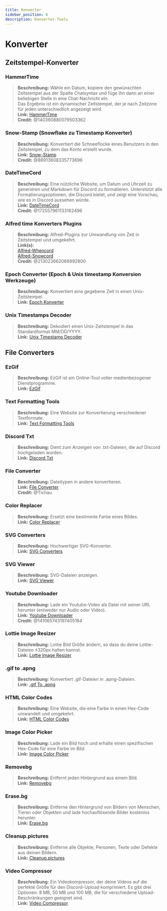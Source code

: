 ```yaml
---
title: Konverter
sidebar_position: 6
description: Konverter-Tools
---
```


# Konverter

## Zeitstempel-Konverter 

### HammerTime

> **Beschreibung:** Wähle ein Datum, kopiere den gewünschten Zeitstempel aus der Spalte Chatsyntax und füge ihn dann an einer beliebigen Stelle in eine Chat-Nachricht ein.   <br/>
Das Ergebnis ist ein dynamischer Zeitstempel, der je nach Zeitzone für jeden unterschiedlich angezeigt wird.   <br/>
**Link:** [HammerTime](https://hammertime.djdavid98.art/)   <br/>
**Credit:** @140360880079503362

### Snow-Stamp (Snowflake zu Timestamp Konverter)

> **Beschreibung:** Konvertiert die Schneeflocke eines Benutzers in den Zeitstempel, zu dem das Konto erstellt wurde.   <br/>
**Link:** [Snow-Stamp](https://snowsta.mp/)   <br/>
**Credit:** @86913608335773696

### DateTimeCord

> **Beschreibung:** Eine nützliche Website, um Datum und Uhrzeit zu generieren und Markdown für Discord zu formatieren. Unterstützt alle Formatierungsoptionen, die Discord bietet, und zeigt eine Vorschau, wie es in Discord aussehen würde.   <br/>
**Link:** [DateTimeCord](https://datetimecord.rauf.wtf/)  <br/>
**Credit:** @172557961133162496

### Alfred time Konverters Plugins

> **Beschreibung:** Alfred-Plugins zur Umwandlung von Zeit in Zeitstempel und umgekehrt.   <br/>
**Link(s):**   <br/>
[Alfred-Whencord](https://github.com/HilbertGilbertson/alfred-whencord)   <br/>
[Alfred-Snowcord](https://github.com/HilbertGilbertson/alfred-snowcord)   <br/>
**Credit:** @213023662066892800

### Epoch Converter (Epoch & Unix timestamp Konversion Werkzeuge)

> **Beschreibung:** Konvertiert eine gegebene Zeit in einen Unix-Zeitstempel.   <br/>
**Link:** [Epoch Konverter](https://www.epochconverter.com/) 

### Unix Timestamps Decoder

> **Beschreibung:** Dekodiert einen Unix-Zeitstempel in das Standardformat MM/DD/YYYY.   <br/>
**Link:** [Unix Timestamp Decoder](https://www.unixtimestamp.com/)

## File Converters 

### EzGif

> **Beschreibung:** EzGif ist ein Online-Tool voller medienbezogener Dienstprogramme.  <br/>
**Link:** [EzGif](https://ezgif.com)

### Text Formatting Tools

> **Beschreibung:** Eine Website zur Konvertierung verschiedener Textformate.   <br/>
**Link:** [Text Formatting Tools](http://www.unit-conversion.info/texttools/)

### Discord Txt

> **Beschreibung:** Dient zum Anzeigen von .txt-Dateien, die auf Discord hochgeladen wurden.   <br/>
**Link:** [Discord Txt](https://txt.discord.website/)

### File Converter

> **Beschreibung:** Dateitypen in andere konvertieren.   <br/>
**Link:** [File Converter](https://github.com/Tichau/FileConverter)   <br/>
**Credit:** @Tichau

### Color Replacer

> **Beschreibung:** Ersetzt eine bestimmte Farbe eines Bildes.  <br/>
**Link:** [Color Replacer](https://www2.lunapic.com/editor/?action=replace-color)

### SVG Converters

> **Beschreibung:** Hochwertiger SVG-Konverter.  <br/>
**Link:** [SVG Converters](https://picsvg.com/)

### SVG Viewer

> **Beschreibung:** SVG-Dateien anzeigen.   <br/>
**Link:** [SVG Viewer](https://www.svgviewer.dev/)

### Youtube Downloader

> **Beschreibung:** Lade ein Youtube-Video als Datei mit seiner URL herunter (entweder nur Audio oder Video). <br/>
**Link:** [Youtube Downloader](http://youtube.tpcstld.me/) <br/>
**Credit:** @141065743197405184

### Lottie Image Resizer

> **Beschreibung:** Lottie Bild Größe ändern, so dass du deine Lottie-Dateien ≤320px halten kannst.   <br/>
**Link:** [Lottie Image Resizer](https://lottieresizer.tech/)

### .gif to .apng

> **Beschreibung:** Konvertiert .gif-Dateien in .apng-Dateien.   <br/>
**Link:** [.gif To .apng](https://www.freeconvert.com/convert/gif-to-apng)

### HTML Color Codes

> **Beschreibung:** Eine Website, die eine Farbe in einen Hex-Code umwandelt und umgekehrt.   <br/>
**Link:** [HTML Color Codes](https://htmlcolorcodes.com/)

### Image Color Picker

> **Beschreibung:** Lade ein Bild hoch und erhalte einen spezifischen Hex-Code für eine Farbe im Bild.   <br/>
**Link:** [Image Color Picker](https://imagecolorpicker.com/)

### Removebg

 > **Beschreibung:** Entfernt jeden Hintergrund aus einem Bild.   <br/>
 **Link:** [Removebg](https://www.remove.bg/upload)

### Erase.bg

> **Beschreibung:** Entferne den Hintergrund von Bildern von Menschen, Tieren oder Objekten und lade hochauflösende Bilder kostenlos herunter.   <br/>
**Link:** [Erase.bg](https://www.erase.bg/)

### Cleanup.pictures

> **Beschreibung:** Entferne alle Objekte, Personen, Texte oder Defekte aus deinen Bildern.   <br/>
**Link:** [Cleanup.pictures](https://cleanup.pictures/)

### Video Compressor

> **Beschreibung:** Ein Videokompressor, der deine Videos auf die perfekte Größe für den Discord-Upload komprimiert. Es gibt drei Optionen: 8 MB, 50 MB und 100 MB, die für verschiedene Upload-Beschränkungen geeignet sind.   <br/>
**Link:** [Video Compressor](https://8mb.video/)
